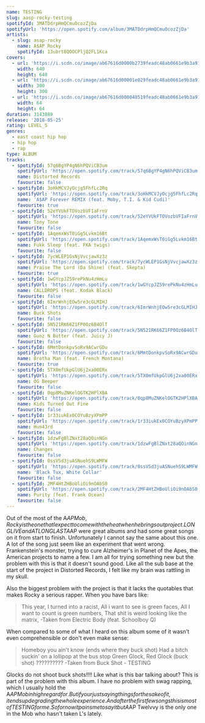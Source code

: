 ```yaml
---
name: TESTING
slug: aasp-rocky-testing
spotifyId: 3MATDdrpHmQCmuOcozZjDa
spotifyUrl: 'https://open.spotify.com/album/3MATDdrpHmQCmuOcozZjDa'
artists:
  - slug: asap-rocky
    name: A$AP Rocky
    spotifyId: 13ubrt8QOOCPljQ2FL1Kca
covers:
  - url: 'https://i.scdn.co/image/ab67616d0000b2739feadc48ab0661e9b3a9170b'
    width: 640
    height: 640
  - url: 'https://i.scdn.co/image/ab67616d00001e029feadc48ab0661e9b3a9170b'
    width: 300
    height: 300
  - url: 'https://i.scdn.co/image/ab67616d000048519feadc48ab0661e9b3a9170b'
    width: 64
    height: 64
duration: 3143889
release: '2018-05-25'
rating: LEVEL_5
genres:
  - east coast hip hop
  - hip hop
  - rap
type: ALBUM
tracks:
  - spotifyId: 57q6BgYP4gN6hPQViCB3um
    spotifyUrl: 'https://open.spotify.com/track/57q6BgYP4gN6hPQViCB3um'
    name: Distorted Records
    favourite: false
  - spotifyId: 3oHkMCVJyOcjg5FhfLc2Rq
    spotifyUrl: 'https://open.spotify.com/track/3oHkMCVJyOcjg5FhfLc2Rq'
    name: 'A$AP Forever REMIX (feat. Moby, T.I. & Kid Cudi)'
    favourite: true
  - spotifyId: 52eYVUkFTOVozbVFIaFrnV
    spotifyUrl: 'https://open.spotify.com/track/52eYVUkFTOVozbVFIaFrnV'
    name: Tony Tone
    favourite: false
  - spotifyId: 1AqemxWsT0iGg5Lvkm16Bt
    spotifyUrl: 'https://open.spotify.com/track/1AqemxWsT0iGg5Lvkm16Bt'
    name: Fukk Sleep (feat. FKA twigs)
    favourite: false
  - spotifyId: 7ycWLEP1GsNjVvcjawXz3z
    spotifyUrl: 'https://open.spotify.com/track/7ycWLEP1GsNjVvcjawXz3z'
    name: Praise The Lord (Da Shine) (feat. Skepta)
    favourite: true
  - spotifyId: 1wGYcpJZ59rePkNu4zHmLu
    spotifyUrl: 'https://open.spotify.com/track/1wGYcpJZ59rePkNu4zHmLu'
    name: CALLDROPS (feat. Kodak Black)
    favourite: false
  - spotifyId: 6ImrWnhjEOw5re3cGLMIHJ
    spotifyUrl: 'https://open.spotify.com/track/6ImrWnhjEOw5re3cGLMIHJ'
    name: Buck Shots
    favourite: false
  - spotifyId: 5N521RK66Z1FP0Oz6B4OlT
    spotifyUrl: 'https://open.spotify.com/track/5N521RK66Z1FP0Oz6B4OlT'
    name: Gunz N Butter (feat. Juicy J)
    favourite: false
  - spotifyId: 6MmtDonkpvSoRx9ACwrGDu
    spotifyUrl: 'https://open.spotify.com/track/6MmtDonkpvSoRx9ACwrGDu'
    name: Brotha Man (feat. French Montana)
    favourite: true
  - spotifyId: 5TX0mfUkpGlU6j2xa00ERx
    spotifyUrl: 'https://open.spotify.com/track/5TX0mfUkpGlU6j2xa00ERx'
    name: OG Beeper
    favourite: false
  - spotifyId: 0qp8MuZNKelOGTK2HPlXBA
    spotifyUrl: 'https://open.spotify.com/track/0qp8MuZNKelOGTK2HPlXBA'
    name: Kids Turned Out Fine
    favourite: false
  - spotifyId: 1r33iukEx0COYuBzyXPmPP
    spotifyUrl: 'https://open.spotify.com/track/1r33iukEx0COYuBzyXPmPP'
    name: Hun43rd
    favourite: false
  - spotifyId: 1dzwFgBlZNxt28aQOinNGn
    spotifyUrl: 'https://open.spotify.com/track/1dzwFgBlZNxt28aQOinNGn'
    name: Changes
    favourite: false
  - spotifyId: 0ssVSd3juASNuehS9LWMFW
    spotifyUrl: 'https://open.spotify.com/track/0ssVSd3juASNuehS9LWMFW'
    name: 'Black Tux, White Collar'
    favourite: false
  - spotifyId: 2MF4HtZHBoUliOi9nOAbS0
    spotifyUrl: 'https://open.spotify.com/track/2MF4HtZHBoUliOi9nOAbS0'
    name: Purity (feat. Frank Ocean)
    favourite: false
---
```

Out of the most of the A$AP Mob, Rocky is the one that I expect to come with the heat when
he brings out project. LONG LIVE and AT LONG LAST A$AP were great albums and had some great
songs on it from start to finish. Unfortunately I cannot say the same about this one. A lot
of the song just seem like an experiment that went wrong. Frankenstein's monster, trying to
cure Alzheimer's in Planet of the Apes, the American projects to name a few. I am all for
trying something new but the problem with this is that it doesn't sound good. Like all the
sub base at the start of the project in Distorted Records, I felt like my brain was rattling
in my skull.

Also the biggest problem with the project is that it lacks the quotables that makes Rocky
a serious rapper. When you have bars like:

> This year, I turned into a racist,
> All i want to see is green faces,
> All I want to count is green numbers,
> That shit is weird looking like the matrix,
-Taken from Electric Body (feat. Schoolboy Q)

When compared to some of what I heard on this album some of it wasn't even comprehensible
or don't even make sense:

> Homeboy you ain't know (ends where they buck shot)
> Had a bitch suckin' on a lollipop at the bus stop
> Green Glock, Red Glock (buck shot) ??????????
-Taken from Buck Shot - TESTING

Glocks do not shoot buck shots!!!! Like what is this bar talking about? This is part of the
problem with this album. I have no problem with swag rapping, which I usually hold the A$AP
Mob in high regard for. But if your just saying things for the sake of it, it ends up degrading
the whole experience. And after the first few songs this is most of TESTING for me. So for now
it pains me to say it but A$AP Twelvvy is the only one in the Mob who hasn't taken L's lately.

